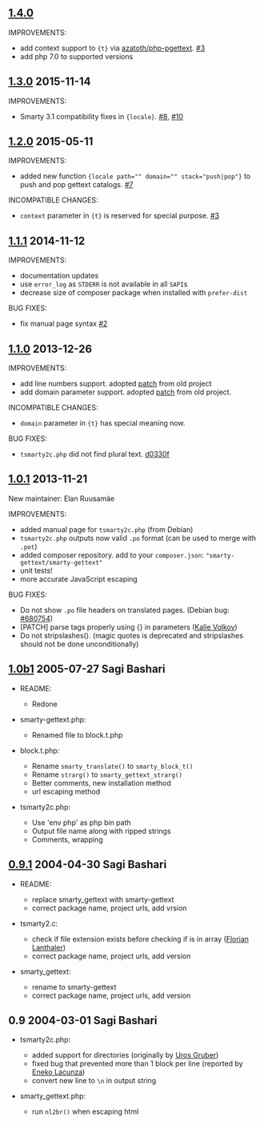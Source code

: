 ## [1.4.0]

IMPROVEMENTS:
  - add context support to `{t}` via [azatoth/php-pgettext]. [#3]
  - add php 7.0 to supported versions

## [1.3.0] 2015-11-14

IMPROVEMENTS:
  - Smarty 3.1 compatibility fixes in `{locale}`. [#8], [#10]

## [1.2.0] 2015-05-11

IMPROVEMENTS:

  - added new function `{locale path="" domain="" stack="push|pop"}` to push and pop gettext catalogs. [#7]

INCOMPATIBLE CHANGES:
  - `context` parameter in `{t}` is reserved for special purpose. [#3]

## [1.1.1] 2014-11-12

IMPROVEMENTS:

  - documentation updates
  - use `error_log` as `STDERR` is not available in all `SAPI`s
  - decrease size of composer package when installed with `prefer-dist`

BUG FIXES:
  - fix manual page syntax [#2]

## [1.1.0] 2013-12-26

IMPROVEMENTS:

  - add line numbers support. adopted [patch](https://sourceforge.net/p/smarty-gettext/patches/3/) from old project
  - add domain parameter support. adopted [patch](https://sourceforge.net/p/smarty-gettext/patches/5/) from old project.

INCOMPATIBLE CHANGES:
  - `domain` parameter in `{t}` has special meaning now.

BUG FIXES:
  - `tsmarty2c.php` did not find plural text. [d0330f](https://github.com/smarty-gettext/smarty-gettext/commit/d0330f)

## [1.0.1] 2013-11-21

New maintainer: Elan Ruusamäe

IMPROVEMENTS:

  - added manual page for `tsmarty2c.php` (from Debian)
  - `tsmarty2c.php` outputs now valid `.po` format (can be used to merge with `.pot`)
  - added composer repository. add to your `composer.json`: `"smarty-gettext/smarty-gettext"`
  - unit tests!
  - more accurate JavaScript escaping

BUG FIXES:

  - Do not show `.po` file headers on translated pages. (Debian bug: [#680754][1])
  - [PATCH] parse tags properly using {} in parameters ([Kalle Volkov][2])
  - Do not stripslashes(). (magic quotes is deprecated and stripslashes should not be done unconditionally)

## [1.0b1] 2005-07-27 Sagi Bashari

* README:
	- Redone

* smarty-gettext.php:
	- Renamed file to block.t.php

* block.t.php:
	- Rename `smarty_translate()` to `smarty_block_t()`
	- Rename `strarg()` to `smarty_gettext_strarg()`
	- Better comments, new installation method
	- url escaping method

* tsmarty2c.php:
	- Use 'env php' as php bin path
	- Output file name along with ripped strings
	- Comments, wrapping

## [0.9.1] 2004-04-30 Sagi Bashari

* README:
	- replace smarty_gettext with smarty-gettext
	- correct package name, project urls, add vrsion

* tsmarty2.c:
	- check if file extension exists before checking if is in array ([Florian Lanthaler][3])
	- correct package name, project urls, add version

* smarty_gettext:
	- rename to smarty-gettext
	- correct package name, project urls, add version

## 0.9 2004-03-01 Sagi Bashari

* tsmarty2c.php:
	- added support for directories (originally by [Uros Gruber][4])
	- fixed bug that prevented more than 1 block per line (reported by [Eneko Lacunza][5])
	- convert new line to `\n` in output string

* smarty_gettext.php:
	- run `nl2br()` when escaping html


  [1]: http://bugs.debian.org/680754
  [2]: mailto:kalle.volkov@hiirepadi.ee
  [3]: mailto:florian@phpbitch.net
  [4]: mailto:uros.gruber@vizija.si
  [5]: mailto:enlar@euskal.org
 [#2]: https://github.com/smarty-gettext/smarty-gettext/issues/2
 [#3]: https://github.com/smarty-gettext/smarty-gettext/issues/3
 [#7]: https://github.com/smarty-gettext/smarty-gettext/pull/7
 [#8]: https://github.com/smarty-gettext/smarty-gettext/issues/8
 [#10]: https://github.com/smarty-gettext/smarty-gettext/pull/10
[azatoth/php-pgettext]: https://packagist.org/packages/azatoth/php-pgettext

[1.4.0]: https://github.com/smarty-gettext/smarty-gettext/compare/1.3.0...master
[1.3.0]: https://github.com/smarty-gettext/smarty-gettext/compare/1.2.0...1.3.0
[1.2.0]: https://github.com/smarty-gettext/smarty-gettext/compare/1.1.1...1.2.0
[1.1.1]: https://github.com/smarty-gettext/smarty-gettext/compare/1.1.0...1.1.1
[1.1.0]: https://github.com/smarty-gettext/smarty-gettext/compare/1.0.1...1.1.0
[1.0.1]: https://github.com/smarty-gettext/smarty-gettext/compare/1.0b1...1.0.1
[1.0b1]: https://github.com/smarty-gettext/smarty-gettext/compare/0.9.1...1.0b1
[0.9.1]: https://github.com/smarty-gettext/smarty-gettext/compare/0.9...0.9.1
